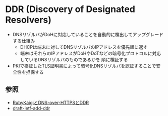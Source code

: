 # DDR (Discovery of Designated Resolvers)
- DNSリゾルバがDoHに対応していることを自動的に検出してアップグレードする仕組み
  - DHCPは端末に対してDNSリゾルバのIPアドレスを優先順に返す
  - 端末はそれらのIPアドレスがDoHやDoTなどの暗号化プロトコルに対応しているDNSリゾルバのものであるかを
    順に検証する
- PKIで検証したTLS証明書によって暗号化DNSリゾルバを認証することで安全性を担保する

## 参照
- [RubyKaigiとDNS-over-HTTPSとDDR](https://blog.kmc.gr.jp/entry/2023/05/10/165300)
- [draft-ietf-add-ddr](https://datatracker.ietf.org/doc/draft-ietf-add-ddr/)
